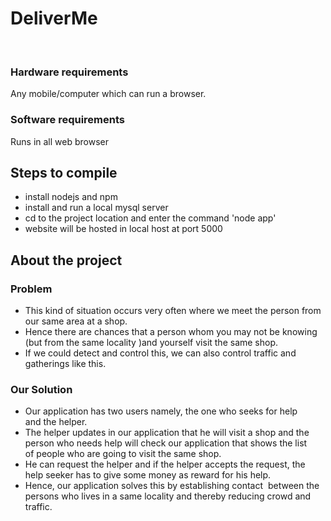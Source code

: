 <h1>DeliverMe</h1>
<br> 
<h3>Hardware requirements</h3>
<p>   Any mobile/computer which can run a browser.</p>
<h3>Software requirements</h3>
<p>   Runs in all web browser</p>
<h2>Steps to compile</h2> 
  <ul>
  <li>install nodejs and npm</li>
  <li>install and run a local mysql server</li>
  <li>cd to the project location and enter the command 'node app'</li>
  <li>website will be hosted in local host at port 5000</li>
  </ul>
  
<h2>About the project</h2>
  <h3>Problem</h3>
  <ul>
  <li>This kind of situation occurs very often where we meet the person from our same area at a shop.</li>
  <li>Hence there are chances that a person whom you may not be knowing (but from the same locality )and yourself visit the same shop.</li>
  <li>If we could detect and control this, we can also control traffic and gatherings like this.</li>
  </ul>
  <h3>Our Solution</h3>
  <ul>
  <li>Our application has two users namely, the one who seeks for help and the helper.</li>
   <li>The helper updates in our application that he will visit a shop and the person who needs help will check our application that shows the list of people          who are going to visit the same shop.</li>
  <li>He can request the helper and if the helper accepts the request, the help seeker has to give some money as reward for his help.</li>
  <li>Hence, our application solves this by establishing contact  between the persons who lives in a same locality and thereby reducing crowd and traffic.</li>
  

